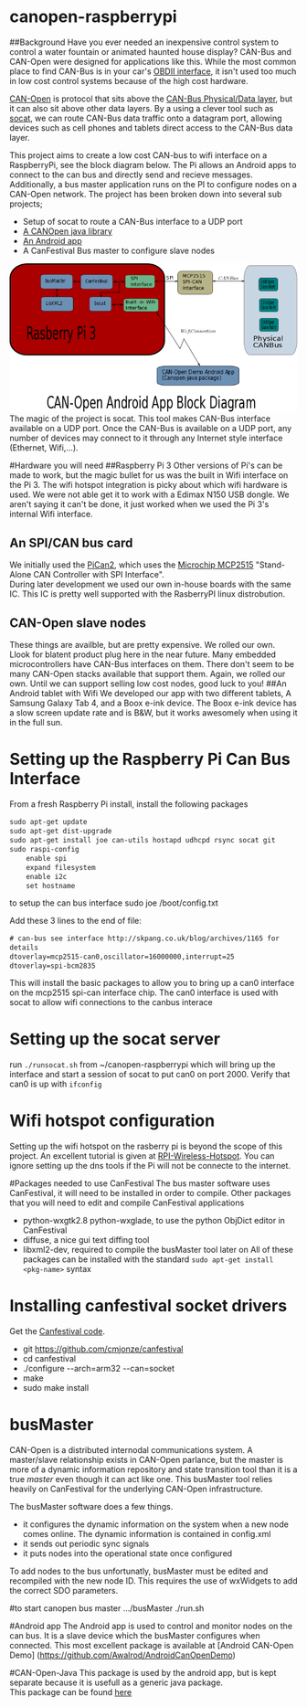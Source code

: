 # canopen-raspberrypi
##Background
Have you ever needed an inexpensive control system to control a water fountain or animated haunted house display?  CAN-Bus 
and CAN-Open were designed for applications like this.  While the most common place to find CAN-Bus is in your car's 
[OBDII interface](http://pinoutsguide.com/CarElectronics/car_obd2_pinout.shtml), it isn't used too much in low cost control systems
because of the high cost hardware.  

[CAN-Open](http://www.can-cia.org/index.php?id=canopen) is protocol that sits above the [CAN-Bus Physical/Data layer](http://www.can-cia.org/index.php?id=systemdesign-can-physicallayer), 
but it can also sit above other data layers.  By a using a clever tool such as [socat](http://linux.die.net/man/1/socat), 
we can route CAN-Bus data traffic onto a datagram port, allowing devices such as cell phones and tablets direct access to the 
CAN-Bus data layer.  

This project aims to create a low cost CAN-bus to wifi interface on a RaspberryPi, see the block diagram below.  The Pi allows an Android apps to connect to the can bus and
directly send and recieve messages.  Additionally, a bus master application runs on the PI to configure nodes on a CAN-Open network.
The project has been broken down into several sub projects;
 - Setup of socat to route a CAN-Bus interface to a UDP port
 - [A CANOpen java library](https://github.com/Awalrod/CanOpenJavaLibrary)
 - [An Android app](https://github.com/Awalrod/AndroidCanOpenDemo)
 - A CanFestival Bus master to configure slave nodes

![Block Diagram](pics/blockDiagram.png)
The magic of the project is socat. This tool makes CAN-Bus interface available on a UDP port.  Once the CAN-Bus is available 
on a UDP port, any number of devices may connect to it through any Internet style interface (Ethernet, Wifi,...).  

#Hardware you will need
##Raspberry Pi 3
Other versions of Pi's can be made to work, but the magic bullet for us was the built 
in Wifi interface on the Pi 3.  The wifi hotspot integration is picky about which wifi hardware is used.  We were not able
get it to work with a Edimax N150 USB dongle.  We aren't saying it can't be done, it just worked when we used the Pi 3's internal
Wifi interface.
## An SPI/CAN bus card
We initially used the [PiCan2](http://skpang.co.uk/catalog/pican2-canbus-board-for-raspberry-pi-2-p-1475.html), which uses 
the [Microchip MCP2515](http://www.microchip.com/wwwproducts/en/MCP2515) "Stand-Alone CAN Controller with SPI Interface".  
During later development we used our own in-house boards with the same IC.  This IC is pretty well supported with the 
RasberryPI linux distrobution.
## CAN-Open slave nodes
These things are availble, but are pretty expensive.  We rolled our own.  Llook for blatent product plug here in the
near future.  Many embedded microcontrollers have CAN-Bus interfaces on them.  There don't seem to be many CAN-Open 
stacks available that support them.  Again, we rolled our own.  Until we can support selling low cost nodes, good luck to you!
##An Android tablet with Wifi
We developed our app with two different tablets, A Samsung Galaxy Tab 4, and a Boox e-ink device.  The Boox e-ink device has a 
slow screen update rate and is B&W, but it works awesomely when using it in the full sun.


# Setting up the Raspberry Pi Can Bus Interface
From a fresh Raspberry Pi install, install the following packages

	sudo apt-get update 
	sudo apt-get dist-upgrade
	sudo apt-get install joe can-utils hostapd udhcpd rsync socat git
	sudo raspi-config
		enable spi 
		expand filesystem
		enable i2c
		set hostname


to setup the can bus interface
	sudo joe /boot/config.txt

Add these 3 lines to the end of file:

	# can-bus see interface http://skpang.co.uk/blog/archives/1165 for details 
	dtoverlay=mcp2515-can0,oscillator=16000000,interrupt=25 
	dtoverlay=spi-bcm2835

This will install the basic packages to allow you to bring up a can0 interface on the mcp2515 spi-can interface chip.  The 
can0 interface is used with socat to allow wifi connections to the canbus interace

# Setting up the socat server
run `./runsocat.sh` from ~/canopen-raspberrypi which will bring up the interface and start a session of 
socat to put can0 on port 2000.  Verify that can0 is up with `ifconfig`

# Wifi hotspot configuration
Setting up the wifi hotspot on the rasberry pi is beyond the scope of this project.  An excellent tutorial is 
given at [RPI-Wireless-Hotspot](http://elinux.org/RPI-Wireless-Hotspot). You can ignore setting up the dns tools 
if the Pi will not be connecte to the internet.

#Packages needed to use CanFestival
The bus master software uses CanFestival, it will need to be installed in order to compile.
Other packages that you will need to edit and compile CanFestival applications
 - python-wxgtk2.8 python-wxglade,  to use the python ObjDict editor in CanFestival
 - diffuse, a nice gui text diffing tool
 - libxml2-dev, required to compile the busMaster tool later on
All of these packages can be installed with the standard `sudo apt-get install <pkg-name>` syntax

# Installing canfestival socket drivers
Get the [Canfestival code](https://github.com/cmjonze/canfestival).
 - git https://github.com/cmjonze/canfestival
 - cd canfestival
 - ./configure --arch=arm32 --can=socket
 - make
 - sudo make install

# busMaster
CAN-Open is a distributed internodal communications system.  A master/slave relationship exists in CAN-Open parlance, but 
the master is more of a dynamic information repository and state transition tool than it is a true *master* 
even though it can act like one.  This busMaster tool relies heavily on CanFestival for the underlying 
CAN-Open infrastructure.  

The busMaster software does a few things.
 - it configures the dynamic information on the system when a new node comes online.  The dynamic information is contained in config.xml
 - it sends out periodic sync signals
 - it puts nodes into the operational state once configured

To add nodes to the bus unfortunatly, busMaster must be edited and recompiled with the new node ID.  This requires the 
use of wxWidgets to add the correct SDO parameters.

#to start canopen bus master
	.../busMaster
	./run.sh

#Android app
The Android app is used to control and monitor nodes on the can bus.  It is a slave device which the busMaster configures when connected.
This most excellent package is available at [Android CAN-Open Demo] (https://github.com/Awalrod/AndroidCanOpenDemo)

#CAN-Open-Java
This package is used by the android app, but is kept separate because it is usefull as a generic java package.  
This package can be found [here](https://github.com/Awalrod/CanOpenJavaLibrary)


